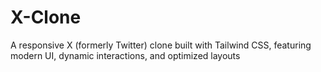 # X-Clone
A responsive X (formerly Twitter) clone built with Tailwind CSS, featuring modern UI, dynamic interactions, and optimized layouts
